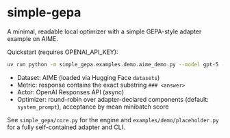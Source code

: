 # simple-gepa

A minimal, readable local optimizer with a simple GEPA-style adapter example on AIME.

Quickstart (requires OPENAI_API_KEY):

```bash
uv run python -m simple_gepa.examples.demo.aime_demo.py --model gpt-5 --max-metric-calls 200 --minibatch-size 3 --lanes 8 --run-dir runs/aime_minimal
```

- Dataset: AIME (loaded via Hugging Face `datasets`)
- Metric: response contains the exact substring `### <answer>`
- Actor: OpenAI Responses API (async)
- Optimizer: round-robin over adapter-declared components (default: `system_prompt`), acceptance by mean minibatch score

See `simple_gepa/core.py` for the engine and `examples/demo/placeholder.py` for a fully self-contained adapter and CLI.
